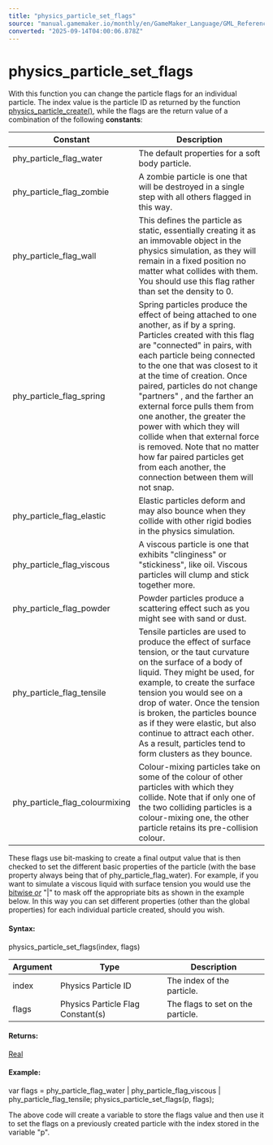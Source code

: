 ```yaml
---
title: "physics_particle_set_flags"
source: "manual.gamemaker.io/monthly/en/GameMaker_Language/GML_Reference/Physics/Soft_Body_Particles/physics_particle_set_flags.htm"
converted: "2025-09-14T04:00:06.878Z"
---
```


# physics\_particle\_set\_flags

With this function you can change the particle flags for an individual particle. The index value is the particle ID as returned by the function [physics\_particle\_create()](physics_particle_create.md), while the flags are the return value of a combination of the following **constants**:

| Constant | Description |
| --- | --- |
| phy_particle_flag_water | The default properties for a soft body particle. |
| phy_particle_flag_zombie | A zombie particle is one that will be destroyed in a single step with all others flagged in this way. |
| phy_particle_flag_wall | This defines the particle as static, essentially creating it as an immovable object in the physics simulation, as they will remain in a fixed position no matter what collides with them. You should use this flag rather than set the density to 0. |
| phy_particle_flag_spring | Spring particles produce the effect of being attached to one another, as if by a spring. Particles created with this flag are "connected" in pairs, with each particle being connected to the one that was closest to it at the time of creation. Once paired, particles do not change "partners" , and the farther an external force pulls them from one another, the greater the power with which they will collide when that external force is removed. Note that no matter how far paired particles get from each another, the connection between them will not snap. |
| phy_particle_flag_elastic | Elastic particles deform and may also bounce when they collide with other rigid bodies in the physics simulation. |
| phy_particle_flag_viscous | A viscous particle is one that exhibits "clinginess" or "stickiness", like oil. Viscous particles will clump and stick together more. |
| phy_particle_flag_powder | Powder particles produce a scattering effect such as you might see with sand or dust. |
| phy_particle_flag_tensile | Tensile particles are used to produce the effect of surface tension, or the taut curvature on the surface of a body of liquid. They might be used, for example, to create the surface tension you would see on a drop of water. Once the tension is broken, the particles bounce as if they were elastic, but also continue to attract each other. As a result, particles tend to form clusters as they bounce. |
| phy_particle_flag_colourmixing | Colour-mixing particles take on some of the colour of other particles with which they collide. Note that if only one of the two colliding particles is a colour-mixing one, the other particle retains its pre-collision colour. |

These flags use bit-masking to create a final output value that is then checked to set the different basic properties of the particle (with the base property always being that of phy\_particle\_flag\_water). For example, if you want to simulate a viscous liquid with surface tension you would use the [bitwise _or_](../../../../Additional_Information/Bitwise_Operators.md) "|" to mask off the appropriate bits as shown in the example below. In this way you can set different properties (other than the global properties) for each individual particle created, should you wish.

#### Syntax:

physics\_particle\_set\_flags(index, flags)

| Argument | Type | Description |
| --- | --- | --- |
| index | Physics Particle ID | The index of the particle. |
| flags | Physics Particle Flag Constant(s) | The flags to set on the particle. |

#### Returns:

[Real](../../../GML_Overview/Data_Types.md)

#### Example:

var flags = phy\_particle\_flag\_water | phy\_particle\_flag\_viscous | phy\_particle\_flag\_tensile;
physics\_particle\_set\_flags(p, flags);

The above code will create a variable to store the flags value and then use it to set the flags on a previously created particle with the index stored in the variable "p".